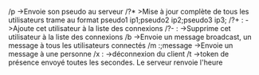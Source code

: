 /p <pseudo>		      	      ->Envoie son pseudo au serveur
/?*				      >Mise à jour complète de tous les utilisateurs 
						trame au format pseudo1 ip1;pseudo2 ip2;pseudo3 ip3;
/?+ <pseudo>:<ip>		        ->Ajoute cet utilisateur à la liste des connexions
/?- <pseudo>:<ip>		        ->Supprime cet utilisateur à la liste des connexions
/b				        ->Envoie un message broadcast, un message à tous les utilisateurs connectés
/m  <pseudo>:<ip>;message	  	->Envoie un message à une personne
/x <pseudo>:<ip>		        ->déconnexion du client
/t				        ->token de présence envoyé toutes les secondes. Le serveur renvoie l'heure
